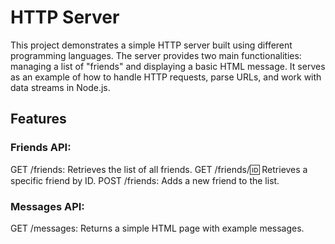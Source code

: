 # HTTP Server
This project demonstrates a simple HTTP server built using different programming languages. The server provides two main functionalities: managing a list of "friends" and displaying a basic HTML message. It serves as an example of how to handle HTTP requests, parse URLs, and work with data streams in Node.js.

## Features
### Friends API:

GET /friends: Retrieves the list of all friends.
GET /friends/:id: Retrieves a specific friend by ID.
POST /friends: Adds a new friend to the list.
### Messages API:

GET /messages: Returns a simple HTML page with example messages.
